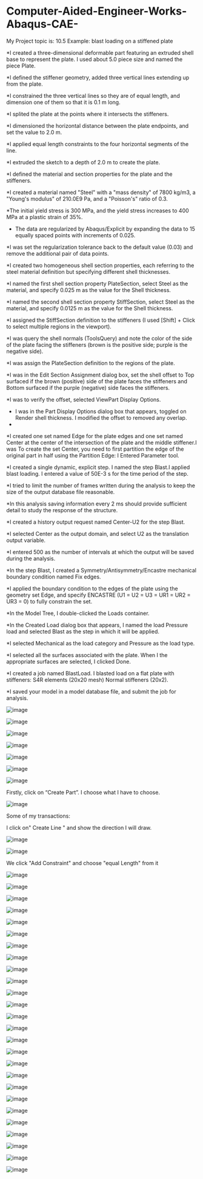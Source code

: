 # Computer-Aided-Engineer-Works-Abaqus-CAE-

My Project topic is:
10.5 Example: blast loading on a stiffened plate

*I created a three-dimensional  deformable part featuring an extruded shell base to represent the plate. I used about 5.0 piece size and named the piece Plate.

*I defined the stiffener geometry, added three vertical lines extending up from the plate. 

*I constrained the three vertical lines so they are of equal length, and dimension one of them so that it is 0.1 m long.

*I splited the plate at the points where it intersects the stiffeners.

*I dimensioned the horizontal distance between the plate endpoints, and set the value to 2.0 m.

*I applied equal length constraints to the four horizontal segments of the line.

*I extruded the sketch to a depth of 2.0 m to create the plate.

*I defined the material and section properties for the plate and the stiffeners.

*I created a material named "Steel" with a "mass density" of 7800 kg/m3, a "Young's modulus" of 210.0E9 Pa, and a "Poisson's" ratio of 0.3.

*The initial yield stress is 300 MPa, and the yield stress increases to 400 MPa at a plastic strain of 35%.

* The data are regularized by Abaqus/Explicit by expanding the data to 15 equally spaced points with increments of 0.025.

*I was set the regularization tolerance back to the default value (0.03) and remove the additional pair of data points.

*I created two homogeneous shell section properties, each referring to the steel material definition but specifying different shell thicknesses.

*I named the first shell section property PlateSection, select Steel as the material, and specify 0.025 m as the value for the Shell thickness.

*I named the second shell section property StiffSection, select Steel as the material, and specify 0.0125 m as the value for the Shell thickness.

*I assigned the StiffSection definition to the stiffeners (I used [Shift] + Click to select multiple regions in the viewport).

*I was query the shell normals (ToolsQuery) and note the color of the side of the plate facing the stiffeners (brown is the positive side; purple is the negative side).

*I was  assign the PlateSection definition to the regions of the plate.

*I was in the Edit Section Assignment dialog box, set the shell offset to Top surfaced if the brown (positive) side of the plate faces the stiffeners and Bottom surfaced if the purple (negative) side faces the stiffeners.

*I was to verify the offset, selected ViewPart Display Options.

* I was in the Part Display Options dialog box that appears, toggled on Render shell thickness. I modified the offset to removed any overlap.
* 
*I created one set named Edge for the plate edges and one set named Center at the center of the intersection of the plate and the middle stiffener.I was To create the set Center, you need to first partition the edge of the original part in half using the Partition Edge: I Entered Parameter  tool.

*I created a single dynamic, explicit step. I named the step Blast.I applied blast loading. I entered a value of 50E-3 s for the time period of the step.

*I  tried to limit the number of frames written during the analysis to keep the size of the output database file reasonable.

*In this analysis saving information every 2 ms should provide sufficient detail to study the response of the structure. 

*I created a history output request named Center-U2 for the step Blast.

*I selected Center as the output domain, and select U2 as the translation output variable. 

*I entered 500 as the number of intervals at which the output will be saved during the analysis.

*In the step Blast, I created a Symmetry/Antisymmetry/Encastre mechanical boundary condition named Fix edges. 

*I applied the boundary condition to the edges of the plate using the geometry set Edge, and specify ENCASTRE (U1 = U2 = U3 = UR1 = UR2 = UR3 = 0) to fully constrain the set.

*In the Model Tree, I double-clicked the Loads container. 

*In the Created Load dialog box that appears, I named the load Pressure load and selected Blast as the step in which it will be applied. 

*I selected Mechanical as the load category and Pressure as the load type.

*I selected all the surfaces associated with the plate. When I the appropriate surfaces are selected, I clicked Done.

*I created a job named BlastLoad.  I blasted load on a flat plate with stiffeners: S4R elements (20x20 mesh) Normal stiffeners (20x2).

*I saved your model in a model database file, and submit the job for analysis. 


![image](https://user-images.githubusercontent.com/61595808/194041560-e4b635c8-1804-45a2-a795-e617165efb8f.png)


![image](https://user-images.githubusercontent.com/61595808/194041583-94fc6670-b51e-43d3-93d9-86098f56849a.png)

![image](https://user-images.githubusercontent.com/61595808/194041599-5b06d973-62ce-418d-9252-ba38c9eb43fd.png)

![image](https://user-images.githubusercontent.com/61595808/194041613-d3072816-5358-48c7-99f3-c1032b0e5d5d.png)

![image](https://user-images.githubusercontent.com/61595808/194041632-35eecec3-3ad4-4ad8-a074-66b5c427d288.png)

![image](https://user-images.githubusercontent.com/61595808/194041646-559cb8f9-1ad9-4121-9587-f7109c4abc25.png)

![image](https://user-images.githubusercontent.com/61595808/194041672-8e677c7e-080c-4d63-aba0-6b856c76eab0.png)

Firstly, click on “Create Part”. I choose what I have to choose.

![image](https://user-images.githubusercontent.com/61595808/194041708-63994ef1-fe80-4756-b20f-f2723016de20.png)

Some of my transactions:

I click on" Create Line " and show the direction I will draw.

![image](https://user-images.githubusercontent.com/61595808/194041745-e8731699-d561-494c-bbe6-805eb1f8255c.png)

![image](https://user-images.githubusercontent.com/61595808/194041773-10315765-91aa-4758-93c3-b40bf93ca103.png)

We click "Add Constraint" and choose "equal Length" from it

![image](https://user-images.githubusercontent.com/61595808/194041809-2161151d-ccc6-4196-979d-d4adfbc4cc74.png)

![image](https://user-images.githubusercontent.com/61595808/194041823-29558d8a-2caa-44ee-a5af-ac6dce2fa96e.png)

![image](https://user-images.githubusercontent.com/61595808/194041839-3856bec4-a725-4ec8-b50a-a7a2d98198a2.png)

![image](https://user-images.githubusercontent.com/61595808/194041860-66a272a8-969e-48aa-9749-44b3fd591e25.png)

![image](https://user-images.githubusercontent.com/61595808/194041878-515c3e06-4ecc-44e4-9858-ea7fa7d9ad51.png)


![image](https://user-images.githubusercontent.com/61595808/194041897-ca246ffe-37fd-490d-9ea6-69d656e08602.png)


![image](https://user-images.githubusercontent.com/61595808/194041912-fb4f0762-f692-4912-88a8-f015fcee57aa.png)


![image](https://user-images.githubusercontent.com/61595808/194041934-11f8e98e-b0c0-4e11-9154-ef968bdfc61f.png)

![image](https://user-images.githubusercontent.com/61595808/194041951-94927107-ac98-4721-bf01-1339a9450f47.png)

![image](https://user-images.githubusercontent.com/61595808/194041971-a599f458-afa1-44ec-aba4-96a246ee9653.png)


![image](https://user-images.githubusercontent.com/61595808/194041982-93422612-7bb7-444f-be86-b4908456d1fc.png)


![image](https://user-images.githubusercontent.com/61595808/194041998-25686945-6e47-4ce4-9fd1-5b81c3d268e7.png)


![image](https://user-images.githubusercontent.com/61595808/194042024-84a0fc2a-877b-4121-acc3-906b1c0d48de.png)


![image](https://user-images.githubusercontent.com/61595808/194042040-9f85e13e-1719-425b-a612-7b8aff62f751.png)


![image](https://user-images.githubusercontent.com/61595808/194042063-329a8175-0955-4510-92e7-624a085d4cb4.png)

![image](https://user-images.githubusercontent.com/61595808/194042081-8d42393c-0392-4f89-b674-383a4351acf5.png)

![image](https://user-images.githubusercontent.com/61595808/194042100-d49c35ca-19f4-4d20-949a-e7c382861699.png)

![image](https://user-images.githubusercontent.com/61595808/194042115-ae76fd60-a613-4734-8901-bba3d09ee49f.png)

![image](https://user-images.githubusercontent.com/61595808/194042131-95348211-83f8-4a41-85b3-52badadb2af6.png)

![image](https://user-images.githubusercontent.com/61595808/194042152-768738ef-0c49-47a8-b45c-bf65b805d9a1.png)

![image](https://user-images.githubusercontent.com/61595808/194042175-a4845d2c-3f89-4241-a353-de68eaa9aa33.png)

![image](https://user-images.githubusercontent.com/61595808/194042193-40727ab7-94ee-447b-a720-e0cbc1d37c58.png)

![image](https://user-images.githubusercontent.com/61595808/194042210-84ba47dd-6237-4f71-aaae-c5f54a302120.png)

![image](https://user-images.githubusercontent.com/61595808/194042220-7b302eb5-385f-4b9d-b6a5-d32b2482e4d3.png)

![image](https://user-images.githubusercontent.com/61595808/194042241-95d7d83b-c4fa-47d1-abdb-9ec12aa39b64.png)

![image](https://user-images.githubusercontent.com/61595808/194042264-3107b8fc-f006-4306-815b-c93f432adacf.png)

